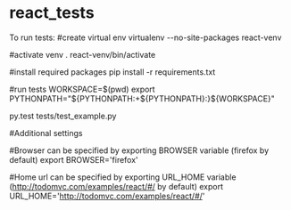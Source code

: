 # react_tests

To run tests:
#create virtual env
virtualenv --no-site-packages react-venv

#activate venv
. react-venv/bin/activate

#install required packages
pip install -r requirements.txt

#run tests
WORKSPACE=$(pwd)
export PYTHONPATH="${PYTHONPATH:+${PYTHONPATH}:}${WORKSPACE}"

py.test tests/test_example.py


#Additional settings

#Browser can be specified by exporting BROWSER variable (firefox by default)
export BROWSER='firefox'

#Home url can be specified by exporting URL_HOME variable (http://todomvc.com/examples/react/#/ by default)
export URL_HOME='http://todomvc.com/examples/react/#/'
